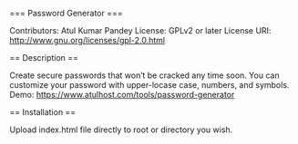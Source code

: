 === Password Generator ===

Contributors: Atul Kumar Pandey
License: GPLv2 or later
License URI: http://www.gnu.org/licenses/gpl-2.0.html

== Description ==

Create secure passwords that won’t be cracked any time soon. You can customize your password with upper-locase case, numbers, and symbols. Demo: https://www.atulhost.com/tools/password-generator

== Installation ==

Upload index.html file directly to root or directory you wish.
